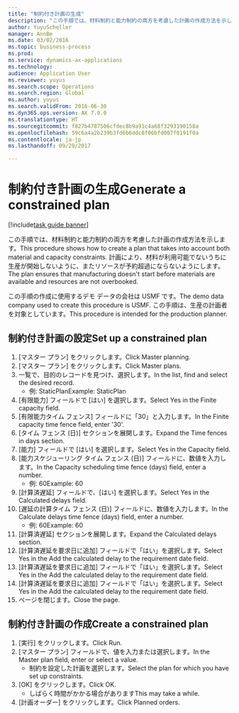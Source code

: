 ```yaml
--- 
title: "制約付き計画の生成"
description: "この手順では、材料制約と能力制約の両方を考慮した計画の作成方法を示します。"
author: YuyuScheller
manager: AnnBe
ms.date: 03/02/2016
ms.topic: business-process
ms.prod: 
ms.service: dynamics-ax-applications
ms.technology: 
audience: Application User
ms.reviewer: yuyus
ms.search.scope: Operations
ms.search.region: Global
ms.author: yuyus
ms.search.validFrom: 2016-06-30
ms.dyn365.ops.version: AX 7.0.0
ms.translationtype: HT
ms.sourcegitcommit: f827b4787506cfdec8b9a91c4a68f3293190158a
ms.openlocfilehash: 59c6a4a2b239b3fd6b6ddc8f06bfd007f0191f0a
ms.contentlocale: ja-jp
ms.lasthandoff: 09/29/2017

---
```

# <a name="generate-a-constrained-plan"></a><span data-ttu-id="c741e-103">制約付き計画の生成</span><span class="sxs-lookup"><span data-stu-id="c741e-103">Generate a constrained plan</span></span>

[!include[task guide banner](../../includes/task-guide-banner.md)]

<span data-ttu-id="c741e-104">この手順では、材料制約と能力制約の両方を考慮した計画の作成方法を示します。</span><span class="sxs-lookup"><span data-stu-id="c741e-104">This procedure shows how to create a plan that takes into account both material and capacity constraints.</span></span> <span data-ttu-id="c741e-105">計画により、材料が利用可能でないうちに生産が開始しないように、またリソースが予約超過にならないようにします。</span><span class="sxs-lookup"><span data-stu-id="c741e-105">The plan ensures that manufacturing doesn't start before materials are available and resources are not overbooked.</span></span> 

<span data-ttu-id="c741e-106">この手順の作成に使用するデモ データの会社は USMF です。</span><span class="sxs-lookup"><span data-stu-id="c741e-106">The demo data company used to create this procedure is USMF.</span></span> <span data-ttu-id="c741e-107">この手順は、生産の計画者を対象としています。</span><span class="sxs-lookup"><span data-stu-id="c741e-107">This procedure is intended for the production planner.</span></span>


## <a name="set-up-a-constrained-plan"></a><span data-ttu-id="c741e-108">制約付き計画の設定</span><span class="sxs-lookup"><span data-stu-id="c741e-108">Set up a constrained plan</span></span>
1. <span data-ttu-id="c741e-109">[マスター プラン] をクリックします。</span><span class="sxs-lookup"><span data-stu-id="c741e-109">Click Master planning.</span></span>
2. <span data-ttu-id="c741e-110">[マスター プラン] をクリックします。</span><span class="sxs-lookup"><span data-stu-id="c741e-110">Click Master plans.</span></span>
3. <span data-ttu-id="c741e-111">一覧で、目的のレコードを見つけ、選択します。</span><span class="sxs-lookup"><span data-stu-id="c741e-111">In the list, find and select the desired record.</span></span>
    * <span data-ttu-id="c741e-112">例: StaticPlan</span><span class="sxs-lookup"><span data-stu-id="c741e-112">Example: StaticPlan</span></span>  
4. <span data-ttu-id="c741e-113">[有限能力] フィールドで [はい] を選択します。</span><span class="sxs-lookup"><span data-stu-id="c741e-113">Select Yes in the Finite capacity field.</span></span>
5. <span data-ttu-id="c741e-114">[有限能力タイム フェンス] フィールドに「30」と入力します。</span><span class="sxs-lookup"><span data-stu-id="c741e-114">In the Finite capacity time fence field, enter '30'.</span></span>
6. <span data-ttu-id="c741e-115">[タイム フェンス (日)] セクションを展開します。</span><span class="sxs-lookup"><span data-stu-id="c741e-115">Expand the Time fences in days section.</span></span>
7. <span data-ttu-id="c741e-116">[能力] フィールドで [はい] を選択します。</span><span class="sxs-lookup"><span data-stu-id="c741e-116">Select Yes in the Capacity field.</span></span>
8. <span data-ttu-id="c741e-117">[能力スケジューリング タイム フェンス (日)] フィールドに、数値を入力します。</span><span class="sxs-lookup"><span data-stu-id="c741e-117">In the Capacity scheduling time fence (days) field, enter a number.</span></span>
    * <span data-ttu-id="c741e-118">例: 60</span><span class="sxs-lookup"><span data-stu-id="c741e-118">Example: 60</span></span>  
9. <span data-ttu-id="c741e-119">[計算済遅延] フィールドで、[はい] を選択します。</span><span class="sxs-lookup"><span data-stu-id="c741e-119">Select Yes in the Calculated delays field.</span></span>
10. <span data-ttu-id="c741e-120">[遅延の計算タイム フェンス (日)] フィールドに、数値を入力します。</span><span class="sxs-lookup"><span data-stu-id="c741e-120">In the Calculate delays time fence (days) field, enter a number.</span></span>
    * <span data-ttu-id="c741e-121">例: 60</span><span class="sxs-lookup"><span data-stu-id="c741e-121">Example: 60</span></span>  
11. <span data-ttu-id="c741e-122">[計算済遅延] セクションを展開します。</span><span class="sxs-lookup"><span data-stu-id="c741e-122">Expand the Calculated delays section.</span></span>
12. <span data-ttu-id="c741e-123">[計算済遅延を要求日に追加] フィールドで「はい」を選択します。</span><span class="sxs-lookup"><span data-stu-id="c741e-123">Select Yes in the Add the calculated delay to the requirement date field.</span></span>
13. <span data-ttu-id="c741e-124">[計算済遅延を要求日に追加] フィールドで「はい」を選択します。</span><span class="sxs-lookup"><span data-stu-id="c741e-124">Select Yes in the Add the calculated delay to the requirement date field.</span></span>
14. <span data-ttu-id="c741e-125">[計算済遅延を要求日に追加] フィールドで「はい」を選択します。</span><span class="sxs-lookup"><span data-stu-id="c741e-125">Select Yes in the Add the calculated delay to the requirement date field.</span></span>
15. <span data-ttu-id="c741e-126">ページを閉じます。</span><span class="sxs-lookup"><span data-stu-id="c741e-126">Close the page.</span></span>

## <a name="create-a-constrained-plan"></a><span data-ttu-id="c741e-127">制約付き計画の作成</span><span class="sxs-lookup"><span data-stu-id="c741e-127">Create a constrained plan</span></span>
1. <span data-ttu-id="c741e-128">[実行] をクリックします。</span><span class="sxs-lookup"><span data-stu-id="c741e-128">Click Run.</span></span>
2. <span data-ttu-id="c741e-129">[マスター プラン] フィールドで、値を入力または選択します。</span><span class="sxs-lookup"><span data-stu-id="c741e-129">In the Master plan field, enter or select a value.</span></span>
    * <span data-ttu-id="c741e-130">制約を設定した計画を選択します。</span><span class="sxs-lookup"><span data-stu-id="c741e-130">Select the plan for which you have set up constraints.</span></span>  
3. <span data-ttu-id="c741e-131">[OK] をクリックします。</span><span class="sxs-lookup"><span data-stu-id="c741e-131">Click OK.</span></span>
    * <span data-ttu-id="c741e-132">しばらく時間がかかる場合があります</span><span class="sxs-lookup"><span data-stu-id="c741e-132">This may take a while.</span></span>  
4. <span data-ttu-id="c741e-133">[計画オーダー] をクリックします。</span><span class="sxs-lookup"><span data-stu-id="c741e-133">Click Planned orders.</span></span>



